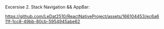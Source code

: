 Excersise 2. Stack Navigation && AppBar:

https://github.com/LeDat2510/ReactNativeProject/assets/166104453/ec6a611f-1cc8-49bb-80cb-5954945abe62


